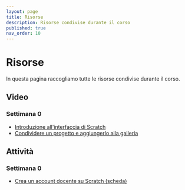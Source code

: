```yaml
---
layout: page
title: Risorse
description: Risorse condivise durante il corso
published: true 
nav_order: 10
---
```


# Risorse

In questa pagina raccogliamo tutte le risorse condivise durante il corso.

## Video

### Settimana 0

- [Introduzione all'interfaccia di Scratch](https://drive.google.com/file/d/14MNXMo2yTIG50te4scBvZN12seYc9513/view?usp=sharing)
- [Condividere un progetto e aggiungerlo alla galleria](https://drive.google.com/file/d/1kO9k1EX1fn8MxGqyK0O1Qe7nC4kLEXeQ/view?usp=sharing)


## Attività

### Settimana 0

- [Crea un account docente su Scratch (scheda)](https://drive.google.com/file/d/15vSB3cX5z90ZMdcZvEyF-vXvYIszn9GK/view?usp=sharing) 
